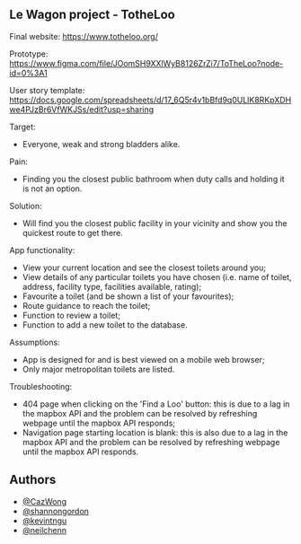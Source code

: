 
## Le Wagon project - TotheLoo

Final website:
https://www.totheloo.org/ 

Prototype:
https://www.figma.com/file/JOomSH9XXlWyB8126ZrZi7/ToTheLoo?node-id=0%3A1

User story template:
https://docs.google.com/spreadsheets/d/17_6Q5r4v1bBfd9q0ULlK8RKpXDHwe4PJzBr6VfWKJSs/edit?usp=sharing


Target:
- Everyone, weak and strong bladders alike.

Pain:
- Finding you the closest public bathroom when duty calls and holding it is not an option.

Solution:
- Will find you the closest public facility in your vicinity and show you the quickest route to get there.

App functionality:
- View your current location and see the closest toilets around you;
- View details of any particular toilets you have chosen (i.e. name of toilet, address, facility type, facilities available, rating);
- Favourite a toilet (and be shown a list of your favourites);
- Route guidance to reach the toilet;
- Function to review a toilet;
- Function to add a new toilet to the database.

Assumptions:
- App is designed for and is best viewed on a mobile web browser;
- Only major metropolitan toilets are listed.

Troubleshooting:
- 404 page when clicking on the 'Find a Loo' button: this is due to a lag in the mapbox API and the problem can be resolved by refreshing webpage until the mapbox API responds;
- Navigation page starting location is blank: this is also due to a lag in the mapbox API and the problem can be resolved by refreshing webpage until the mapbox API responds.






## Authors

- [@CazWong](https://github.com/CazWong)
- [@shannongordon](https://github.com/shannongordon)
- [@kevintngu](https://github.com/kevintngu)
- [@neilchenn](https://github.com/neilchenn)
